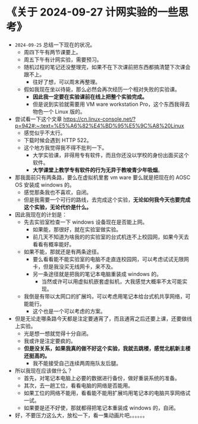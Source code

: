 # 《关于 2024-09-27 计网实验的一些思考》

- `2024-09-25` 总结一下现在的状况。
  - 周四下午有两节课要上。
  - 周五下午有计网实验，需要预习。
  - 随机过程的笔记还没整理完，如果不在下次课前把东西都搞清楚下次课会跟不上。
    - 往好了想，可以周末再整理。
  - 假如我现在坐以待毙，那么必然会再次经历一个相对失败的实验课。
    - **因此我一定要在实验课前在线上把整个实验完成。**
    - 但是说到实验就需要用 VM ware workstation Pro，这个东西我得去物色一个 Linux 版的。
- 尝试看一下这个文章 https://cn.linux-console.net/?p=942#:~:text=%E5%A6%82%E4%BD%95%E5%9C%A8%20Linux
  - 感觉似乎不太行。
  - 下载时候会遇到 HTTP 522。
  - 这个地方我觉得我不得不批判一下。
    - 大学实验课，非得用专有软件，而且你还没以学校的身份出面买这个软件。
    - **大学课堂上教学专有软件的行为无异于教唆青少年吸烟**。
- 那我面前只有两条路，要么在虚拟机里套 vm ware 要么就是把现在的 AOSC OS 安装成 windows 的。
  - 感觉那条我也不喜欢，自闭。
  - 但是我需要一个可行的路线，去完成这个实验，**无论如何我今天也要完成这个实验，无论代价是什么。**
- 因此我现在的计划是：
  - 先去实验室检查一下 windows 设备现在是否能上网。
    - 如果能，那很好，就在实验室做实验。
    - 前几天不知道为啥我的的实验室的台式机连不上校园网，如果今天去看看有概率能好。
  - 如果不能，那就还是有两条途径。
    - 要么看看能不能实验室的电脑不走直连校园网，可以考虑试试无限网卡，但是我没买无线网卡，来不及。
    - 另一条途径就是把我的笔记本电脑重装成 windows 的。
      - 当然或许可以用虚拟机嵌套虚拟机，大我感觉大概率不太可能实现。
  - 我倒是有带以太网口的扩展坞，可以考虑用笔记本给台式机共享网络，可能能行。
    - 这个也是一个可以考虑的方案。
- 但是无论走哪条路今天都是注定要通宵了，而且通宵之后还要上课，还要做线上实验。
  - 光是想一想就觉得十分自闭。
  - 我或许是注定要疯的。
  - **但是没关系，如果我真的做不好这个实验，我就去跳楼，感觉北航新主楼还挺高的。**
    - 我不能接受自己连续两周拖队友后腿。
- 所以我现在应该做什么？
  - 首先，对笔记本电脑上必要的数据进行备份，做好重装系统的准备。
  - 其次，去一趟工位，看看电脑的网络是否能用。
  - 如果工位的网络不能用，看看能不能用扩展坞用笔记本的电脑共享网络试一试。
  - 如果要是还不好使，那就都得把笔记本重装成 windows 的，自闭。
- 好，不要压力这么大，放松一下，看一集动画片吧。。。。。。

